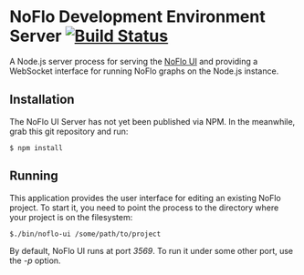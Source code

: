 NoFlo Development Environment Server [![Build Status](https://travis-ci.org/noflo/noflo-ui-server.png?branch=master)](https://travis-ci.org/noflo/noflo-ui-server)
====================================

A Node.js server process for serving the [NoFlo UI](https://github.com/noflo/noflo-ui) and providing a WebSocket interface for running NoFlo graphs on the Node.js instance.

## Installation

The NoFlo UI Server has not yet been published via NPM. In the meanwhile, grab this git repository and run:

    $ npm install

## Running

This application provides the user interface for editing an existing NoFlo project. To start it, you need to point the process to the directory where your project is on the filesystem:

    $./bin/noflo-ui /some/path/to/project

By default, NoFlo UI runs at port *3569*. To run it under some other port, use the *-p* option.

